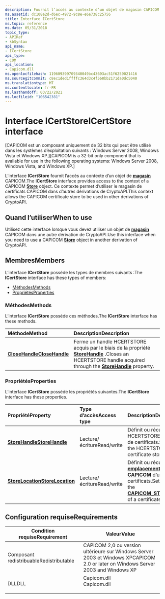 ```yaml
---
description: Fournit l’accès au contexte d’un objet de magasin CAPICOM. Ce contexte permet d’utiliser le magasin de certificats CAPICOM dans d’autres dérivations de CryptoAPI.
ms.assetid: dc108e2d-d6ec-4972-9c8e-e6e738c25756
title: Interface ICertStore
ms.topic: reference
ms.date: 05/31/2018
topic_type:
- APIRef
- kbSyntax
api_name:
- ICertStore
api_type:
- COM
api_location:
- Capicom.dll
ms.openlocfilehash: 119609399709340049bc43693ac51f6259021416
ms.sourcegitcommit: c8ec1ded1ffffc364d3c4f560bb2171da0dc5040
ms.translationtype: MT
ms.contentlocale: fr-FR
ms.lasthandoff: 03/22/2021
ms.locfileid: "106542381"
---
```

# <a name="icertstore-interface"></a><span data-ttu-id="a0958-104">Interface ICertStore</span><span class="sxs-lookup"><span data-stu-id="a0958-104">ICertStore interface</span></span>

<span data-ttu-id="a0958-105">\[CAPICOM est un composant uniquement de 32 bits qui peut être utilisé dans les systèmes d’exploitation suivants : Windows Server 2008, Windows Vista et Windows XP.\]</span><span class="sxs-lookup"><span data-stu-id="a0958-105">\[CAPICOM is a 32-bit only component that is available for use in the following operating systems: Windows Server 2008, Windows Vista, and Windows XP.\]</span></span>

<span data-ttu-id="a0958-106">L’interface **ICertStore** fournit l’accès au contexte d’un objet de [**magasin**](store.md) CAPICOM.</span><span class="sxs-lookup"><span data-stu-id="a0958-106">The **ICertStore** interface provides access to the context of a CAPICOM [**Store**](store.md) object.</span></span> <span data-ttu-id="a0958-107">Ce contexte permet d’utiliser le magasin de certificats CAPICOM dans d’autres dérivations de CryptoAPI.</span><span class="sxs-lookup"><span data-stu-id="a0958-107">This context allows the CAPICOM certificate store to be used in other derivations of CryptoAPI.</span></span>

## <a name="when-to-use"></a><span data-ttu-id="a0958-108">Quand l’utiliser</span><span class="sxs-lookup"><span data-stu-id="a0958-108">When to use</span></span>

<span data-ttu-id="a0958-109">Utilisez cette interface lorsque vous devez utiliser un objet de [**magasin**](store.md) CAPICOM dans une autre dérivation de CryptoAPI.</span><span class="sxs-lookup"><span data-stu-id="a0958-109">Use this interface when you need to use a CAPICOM [**Store**](store.md) object in another derivation of CryptoAPI.</span></span>

## <a name="members"></a><span data-ttu-id="a0958-110">Membres</span><span class="sxs-lookup"><span data-stu-id="a0958-110">Members</span></span>

<span data-ttu-id="a0958-111">L’interface **ICertStore** possède les types de membres suivants :</span><span class="sxs-lookup"><span data-stu-id="a0958-111">The **ICertStore** interface has these types of members:</span></span>

-   [<span data-ttu-id="a0958-112">Méthodes</span><span class="sxs-lookup"><span data-stu-id="a0958-112">Methods</span></span>](#methods)
-   [<span data-ttu-id="a0958-113">Propriétés</span><span class="sxs-lookup"><span data-stu-id="a0958-113">Properties</span></span>](#properties)

### <a name="methods"></a><span data-ttu-id="a0958-114">Méthodes</span><span class="sxs-lookup"><span data-stu-id="a0958-114">Methods</span></span>

<span data-ttu-id="a0958-115">L’interface **ICertStore** possède ces méthodes.</span><span class="sxs-lookup"><span data-stu-id="a0958-115">The **ICertStore** interface has these methods.</span></span>



| <span data-ttu-id="a0958-116">Méthode</span><span class="sxs-lookup"><span data-stu-id="a0958-116">Method</span></span>                                        | <span data-ttu-id="a0958-117">Description</span><span class="sxs-lookup"><span data-stu-id="a0958-117">Description</span></span>                                                                                                         |
|:----------------------------------------------|:--------------------------------------------------------------------------------------------------------------------|
| [<span data-ttu-id="a0958-118">**CloseHandle**</span><span class="sxs-lookup"><span data-stu-id="a0958-118">**CloseHandle**</span></span>](icertstore-closehandle.md) | <span data-ttu-id="a0958-119">Ferme un handle HCERTSTORE acquis par le biais de la propriété [**StoreHandle**](icertstore-storehandle.md) .</span><span class="sxs-lookup"><span data-stu-id="a0958-119">Closes an HCERTSTORE handle acquired through the [**StoreHandle**](icertstore-storehandle.md) property.</span></span><br/> |



 

### <a name="properties"></a><span data-ttu-id="a0958-120">Propriétés</span><span class="sxs-lookup"><span data-stu-id="a0958-120">Properties</span></span>

<span data-ttu-id="a0958-121">L’interface **ICertStore** possède les propriétés suivantes.</span><span class="sxs-lookup"><span data-stu-id="a0958-121">The **ICertStore** interface has these properties.</span></span>



| <span data-ttu-id="a0958-122">Propriété</span><span class="sxs-lookup"><span data-stu-id="a0958-122">Property</span></span>                                                     | <span data-ttu-id="a0958-123">Type d’accès</span><span class="sxs-lookup"><span data-stu-id="a0958-123">Access type</span></span>           | <span data-ttu-id="a0958-124">Description</span><span class="sxs-lookup"><span data-stu-id="a0958-124">Description</span></span>                                                                                                         |
|:-------------------------------------------------------------|:----------------------|:--------------------------------------------------------------------------------------------------------------------|
| [<span data-ttu-id="a0958-125">**StoreHandle**</span><span class="sxs-lookup"><span data-stu-id="a0958-125">**StoreHandle**</span></span>](icertstore-storehandle.md)<br/>     | <span data-ttu-id="a0958-126">Lecture/écriture</span><span class="sxs-lookup"><span data-stu-id="a0958-126">Read/write</span></span><br/> | <span data-ttu-id="a0958-127">Définit ou récupère le handle HCERTSTORE d’un magasin de certificats.</span><span class="sxs-lookup"><span data-stu-id="a0958-127">Sets or retrieves the HCERTSTORE handle of a certificate store.</span></span><br/>                                          |
| [<span data-ttu-id="a0958-128">**StoreLocation**</span><span class="sxs-lookup"><span data-stu-id="a0958-128">**StoreLocation**</span></span>](icertstore-storelocation.md)<br/> | <span data-ttu-id="a0958-129">Lecture/écriture</span><span class="sxs-lookup"><span data-stu-id="a0958-129">Read/write</span></span><br/> | <span data-ttu-id="a0958-130">Définit ou récupère l' [**\_ \_ emplacement du magasin CAPICOM**](capicom-store-location.md) d’un magasin de certificats.</span><span class="sxs-lookup"><span data-stu-id="a0958-130">Sets or retrieves the [**CAPICOM\_STORE\_LOCATION**](capicom-store-location.md) of a certificate store.</span></span><br/> |



 

## <a name="requirements"></a><span data-ttu-id="a0958-131">Configuration requise</span><span class="sxs-lookup"><span data-stu-id="a0958-131">Requirements</span></span>



| <span data-ttu-id="a0958-132">Condition requise</span><span class="sxs-lookup"><span data-stu-id="a0958-132">Requirement</span></span> | <span data-ttu-id="a0958-133">Valeur</span><span class="sxs-lookup"><span data-stu-id="a0958-133">Value</span></span> |
|----------------------------|----------------------------------------------------------------------------------------|
| <span data-ttu-id="a0958-134">Composant redistribuable</span><span class="sxs-lookup"><span data-stu-id="a0958-134">Redistributable</span></span><br/> | <span data-ttu-id="a0958-135">CAPICOM 2,0 ou version ultérieure sur Windows Server 2003 et Windows XP</span><span class="sxs-lookup"><span data-stu-id="a0958-135">CAPICOM 2.0 or later on Windows Server 2003 and Windows XP</span></span><br/>                  |
| <span data-ttu-id="a0958-136">DLL</span><span class="sxs-lookup"><span data-stu-id="a0958-136">DLL</span></span><br/>             | <dl> <span data-ttu-id="a0958-137"><dt>Capicom.dll</dt></span><span class="sxs-lookup"><span data-stu-id="a0958-137"><dt>Capicom.dll</dt></span></span> </dl> |



 

 




